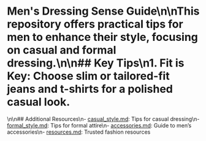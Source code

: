 # Men's Dressing Sense Guide\n\nThis repository offers practical tips for men to enhance their style, focusing on casual and formal dressing.\n\n## Key Tips\n1. **Fit is Key**: Choose slim or tailored-fit jeans and t-shirts for a polished casual look.
\n\n## Additional Resources\n- [casual_style.md](casual_style.md): Tips for casual dressing\n- [formal_style.md](formal_style.md): Tips for formal attire\n- [accessories.md](accessories.md): Guide to men’s accessories\n- [resources.md](resources.md): Trusted fashion resources
